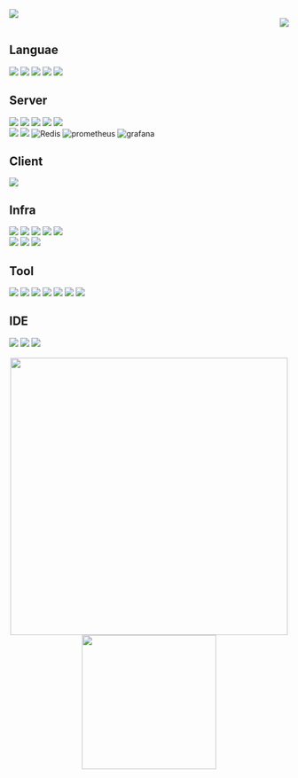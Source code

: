 
<!-- Header  -->
<img src="https://capsule-render.vercel.app/api?type=Rounded&color=FFFFFF&height=140&section=header&text=Hello!%20I'm%20Root&fontColor=223a5e&fontSize=70" />

 <!-- Hit Count  -->
<div align="Right">
 <a target="_blank" href="https://hits.seeyoufarm.com"><img src="https://hits.seeyoufarm.com/api/count/incr/badge.svg?url=https%3A%2F%2Fgithub.com%2FParkRootSeok%2Fhit-counter&count_bg=%23223A5E&title_bg=%237F7F7F&icon=googlekeep.svg&icon_color=%23FFFFFF&title=hits&edge_flat=true"/></a>
</div>

## Languae
<div>
 <img src="https://img.shields.io/badge/java-ED8B00.svg?style=for-the-badge&logo=openjdk&logoColor=white"/>
 <img src="https://img.shields.io/badge/c-00599C.svg?style=for-the-badge&logo=c&logoColor=white"/>
 <img src="https://img.shields.io/badge/javascript-323330.svg?style=for-the-badge&logo=javascript&logoColor=%23F7DF1E"/>
 <img src="https://img.shields.io/badge/html5-E34F26.svg?style=for-the-badge&logo=html5&logoColor=white"/>
 <img src="https://img.shields.io/badge/css3-1572B6.svg?style=for-the-badge&logo=css3&logoColor=white"/>
</div>

## Server
<div>
 <img src="https://img.shields.io/badge/spring-6DB33F?style=for-the-badge&logo=spring&logoColor=white"/> 
 <img src="https://img.shields.io/badge/SpringBoot-6DB33F?style=for-the-badge&logo=SpringBoot&logoColor=white"/>
 <img src="https://img.shields.io/badge/springsecurity-6DB33F?style=for-the-badge&logo=springsecurity&logoColor=white"/>
 <img src="https://img.shields.io/badge/JPA-59666C?style=for-the-badge&logo=hibernate&logoColor=white">
 <img src="https://img.shields.io/badge/MyBatis-D50A12?style=for-the-badge&logo=MyBatis&logoColor=white">
</div>
<div>
 <img src="https://img.shields.io/badge/mysql-4479A1?style=for-the-badge&logo=mysql&logoColor=white"/>
 <img src="https://img.shields.io/badge/mariadb-003545?style=for-the-badge&logo=mariadb&logoColor=white"/>
 <img src="https://img.shields.io/badge/redis-FF4438?style=for-the-badge&logo=redis&logoColor=white" alt="Redis"/>
 <img src="https://img.shields.io/badge/prometheus-E6522C?style=for-the-badge&logo=prometheus&logoColor=white" alt="prometheus"/>
 <img src="https://img.shields.io/badge/grafana-F46800?style=for-the-badge&logo=grafana&logoColor=white" alt="grafana"/>
</div>

## Client
<div>
 <img src="https://img.shields.io/badge/vuejs-35495e.svg?style=for-the-badge&logo=vuedotjs&logoColor=4FC08D"/>
</div>

## Infra
<div>
 <img src="https://img.shields.io/badge/AWS-FF9900?style=for-the-badge&logo=amazonwebservices&logoColor=white"/>
 <img src="https://img.shields.io/badge/aws%20ec2-FF9900?style=for-the-badge&logo=amazonec2&logoColor=white"/>
 <img src="https://img.shields.io/badge/aws%20s3-569A31?style=for-the-badge&logo=amazons3&logoColor=white"/>
 <img src="https://img.shields.io/badge/aws%20rds-527FFF?style=for-the-badge&logo=amazonrds&logoColor=white"/>
 <img src="https://img.shields.io/badge/aws%20lambda-FF9900?style=for-the-badge&logo=awslambda&logoColor=white"/>
</div>
<div>
 <img src="https://img.shields.io/badge/docker-%230db7ed.svg?style=for-the-badge&logo=docker&logoColor=white"/>
 <img src="https://img.shields.io/badge/Jenkins-D24939?style=for-the-badge&logo=Jenkins&logoColor=white"/>
 <img src="https://img.shields.io/badge/Github Actions-2088FF?style=for-the-badge&logo=GithubActions&logoColor=white"/>
</div>

## Tool
<div>
 <img src="https://img.shields.io/badge/git-F05033?style=for-the-badge&logo=git&logoColor=white"/>
 <img src="https://img.shields.io/badge/gitlab-FC6D26?style=for-the-badge&logo=gitlab&logoColor=white"/>
 <img src="https://img.shields.io/badge/github-121011?style=for-the-badge&logo=github&logoColor=white"/>
 <img src="https://img.shields.io/badge/jira-0052CC?style=for-the-badge&logo=jira&logoColor=white"/>
 <img src="https://img.shields.io/badge/slack-4A154B?style=for-the-badge&logo=slack&logoColor=white"/>
 <img src="https://img.shields.io/badge/notion-000000?style=for-the-badge&logo=notion&logoColor=white"/>
 <img src="https://img.shields.io/badge/openai-412991.svg?style=for-the-badge&logo=openai&logoColor=white"/>
</div>

## IDE
<div>
 <img src="https://img.shields.io/badge/IntelliJIDEA-000000.svg?style=for-the-badge&logo=intellij-idea&logoColor=white"/> 
 <img src="https://img.shields.io/badge/Visual%20Studio%20Code-0078d7.svg?style=for-the-badge&logo=visual-studio-code&logoColor=white"/>
 <img src="https://img.shields.io/badge/Eclipse-FE7A16.svg?style=for-the-badge&logo=Eclipse&logoColor=white"/>
</div>

<br>

<div align="center">
   <img src="http://mazassumnida.wtf/api/v2/generate_badge?boj=parkrootseok" width="500rem" />
   <img src="https://github-readme-stats.vercel.app/api/top-langs/?username=parkrootseok" height="242px"/>
</div>
